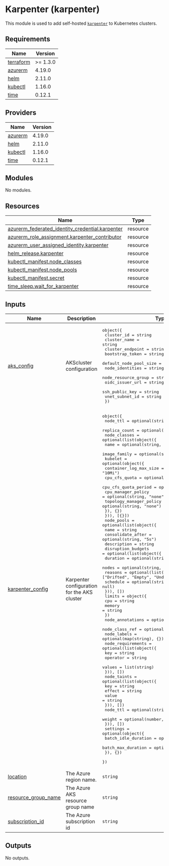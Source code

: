 # Karpenter (karpenter)

This module is used to add self-hosted [`karpenter`](https://github.com/Azure/karpenter-provider-azure) to Kubernetes clusters.

## Requirements

| Name | Version |
|------|---------|
| <a name="requirement_terraform"></a> [terraform](#requirement\_terraform) | >= 1.3.0 |
| <a name="requirement_azurerm"></a> [azurerm](#requirement\_azurerm) | 4.19.0 |
| <a name="requirement_helm"></a> [helm](#requirement\_helm) | 2.11.0 |
| <a name="requirement_kubectl"></a> [kubectl](#requirement\_kubectl) | 1.16.0 |
| <a name="requirement_time"></a> [time](#requirement\_time) | 0.12.1 |

## Providers

| Name | Version |
|------|---------|
| <a name="provider_azurerm"></a> [azurerm](#provider\_azurerm) | 4.19.0 |
| <a name="provider_helm"></a> [helm](#provider\_helm) | 2.11.0 |
| <a name="provider_kubectl"></a> [kubectl](#provider\_kubectl) | 1.16.0 |
| <a name="provider_time"></a> [time](#provider\_time) | 0.12.1 |

## Modules

No modules.

## Resources

| Name | Type |
|------|------|
| [azurerm_federated_identity_credential.karpenter](https://registry.terraform.io/providers/hashicorp/azurerm/4.19.0/docs/resources/federated_identity_credential) | resource |
| [azurerm_role_assignment.karpenter_contributor](https://registry.terraform.io/providers/hashicorp/azurerm/4.19.0/docs/resources/role_assignment) | resource |
| [azurerm_user_assigned_identity.karpenter](https://registry.terraform.io/providers/hashicorp/azurerm/4.19.0/docs/resources/user_assigned_identity) | resource |
| [helm_release.karpenter](https://registry.terraform.io/providers/hashicorp/helm/2.11.0/docs/resources/release) | resource |
| [kubectl_manifest.node_classes](https://registry.terraform.io/providers/gavinbunney/kubectl/1.16.0/docs/resources/manifest) | resource |
| [kubectl_manifest.node_pools](https://registry.terraform.io/providers/gavinbunney/kubectl/1.16.0/docs/resources/manifest) | resource |
| [kubectl_manifest.secret](https://registry.terraform.io/providers/gavinbunney/kubectl/1.16.0/docs/resources/manifest) | resource |
| [time_sleep.wait_for_karpenter](https://registry.terraform.io/providers/hashicorp/time/0.12.1/docs/resources/sleep) | resource |

## Inputs

| Name | Description | Type | Default | Required |
|------|-------------|------|---------|:--------:|
| <a name="input_aks_config"></a> [aks\_config](#input\_aks\_config) | AKScluster configuration | <pre>object({<br/>    cluster_id             = string<br/>    cluster_name           = string<br/>    cluster_endpoint       = string<br/>    bootstrap_token        = string<br/>    default_node_pool_size = number<br/>    node_identities        = string<br/>    node_resource_group    = string<br/>    oidc_issuer_url        = string<br/>    ssh_public_key         = string<br/>    vnet_subnet_id         = string<br/>  })</pre> | n/a | yes |
| <a name="input_karpenter_config"></a> [karpenter\_config](#input\_karpenter\_config) | Karpenter configuration for the AKS cluster | <pre>object({<br/>    node_ttl      = optional(string, "168h")<br/>    replica_count = optional(number, 2)<br/>    node_classes = optional(list(object({<br/>      name         = optional(string, "default")<br/>      image_family = optional(string, "Ubuntu2204")<br/>      kubelet = optional(object({<br/>        container_log_max_size  = optional(string, "10Mi")<br/>        cpu_cfs_quota           = optional(bool, true)<br/>        cpu_cfs_quota_period    = optional(string, "100ms")<br/>        cpu_manager_policy      = optional(string, "none")<br/>        topology_manager_policy = optional(string, "none")<br/>      }), {})<br/>    })), [{}])<br/>    node_pools = optional(list(object({<br/>      name              = string<br/>      consolidate_after = optional(string, "5s")<br/>      description       = string<br/>      disruption_budgets = optional(list(object({<br/>        duration = optional(string, null)<br/>        nodes    = optional(string, "10%")<br/>        reasons  = optional(list(string), ["Drifted", "Empty", "Underutilized"])<br/>        schedule = optional(string, null)<br/>      })), [])<br/>      limits = object({<br/>        cpu    = string<br/>        memory = string<br/>      })<br/>      node_annotations = optional(map(string), {})<br/>      node_class_ref   = optional(string, "default")<br/>      node_labels      = optional(map(string), {})<br/>      node_requirements = optional(list(object({<br/>        key      = string<br/>        operator = string<br/>        values   = list(string)<br/>      })), [])<br/>      node_taints = optional(list(object({<br/>        key    = string<br/>        effect = string<br/>        value  = string<br/>      })), [])<br/>      node_ttl = optional(string, "168h")<br/>      weight   = optional(number, 1)<br/>    })), [])<br/>    settings = optional(object({<br/>      batch_idle_duration = optional(string, "1s")<br/>      batch_max_duration  = optional(string, "10s")<br/>    }), {})<br/>  })</pre> | <pre>{<br/>  "bootstrap_token": "",<br/>  "cluster_endpoint": "",<br/>  "node_identities": "",<br/>  "ssh_public_key": "",<br/>  "vnet_subnet_id": ""<br/>}</pre> | no |
| <a name="input_location"></a> [location](#input\_location) | The Azure region name. | `string` | n/a | yes |
| <a name="input_resource_group_name"></a> [resource\_group\_name](#input\_resource\_group\_name) | The Azure AKS resource group name | `string` | n/a | yes |
| <a name="input_subscription_id"></a> [subscription\_id](#input\_subscription\_id) | The Azure subscription id | `string` | n/a | yes |

## Outputs

No outputs.
